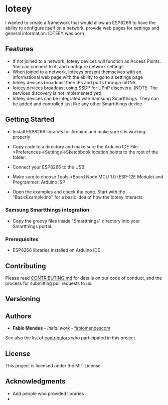 # Ioteey

I wanted to create a framework that would allow an ESP8266 to have the ability to configure itself on a network, provide web pages for settings and general information.
IOTEEY was born.

## Features
* If not joined to a network, Ioteey devices will function as Access Points. You can connect to it, and configure network settings
* When joined to a network, Ioteeys present themselves with an informational web page with the ability to go to a settings page
* Ioteey devices broadcast their IPs and ports through mDNS
* Ioteey devices broadcast using SSDP for UPnP discovery. (NOTE: The services discovery is not implemented yet)
* Ioteey devices can be integrated with Samsung Smartthings. They can be added and controlled just like any other Smartthings device.

## Getting Started

* Install ESP8266 libraries for Arduino and make sure it is working properly
* Copy code to a directory and make sure the Arduino IDE File->Preferences->Settings->Sketchbook location points to the root of the folder.
* Connect your ESP8266 to the USB
* Make sure to choose Tools->Board Node MCU 1.0 (ESP-12E Module) and Programmer: Arduino ISP

* Open the examples and check the code. Start with the "BasicExample.ino" for a basic idea of how the Ioteey interacts

### Samsung Smartthings integration

* Copy the groovy files inside "Smartthings" directory into your Smartthings portal. 


### Prerequisites

* ESP8266 libraries installed on Arduino IDE

## Contributing

Please read [CONTRIBUTING.md](https://gist.github.com/fabiomendescom) for details on our code of conduct, and the process for submitting pull requests to us.

## Versioning


## Authors

* **Fabio Mendes** - *Initial work* - [fabiomendescom](https://github.com/fabiomendescom)

See also the list of [contributors](https://github.com/your/project/contributors) who participated in this project.

## License

This project is licensed under the MIT License

## Acknowledgments

* Add people who provided libraries
* 

